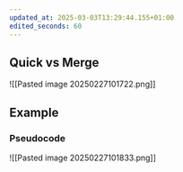 ```yaml
---
updated_at: 2025-03-03T13:29:44.155+01:00
edited_seconds: 60
---
```

## Quick vs Merge
![[Pasted image 20250227101722.png]]

## Example

### Pseudocode
![[Pasted image 20250227101833.png]]
